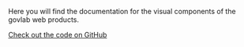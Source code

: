 Here you will find the documentation for the visual components of the govlab web products.

[Check out the code on GitHub](https://github.com/GovLab/styleguide)
